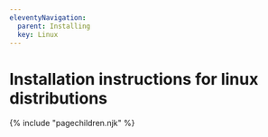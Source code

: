 ```yaml
---
eleventyNavigation:
  parent: Installing
  key: Linux
--- 
```


# Installation instructions for linux distributions

{% include "pagechildren.njk" %}